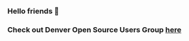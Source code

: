 
### Hello friends 👋
### Check out Denver Open Source Users Group [here](https://www.meetup.com/DOSUG1/)

<!--
![Sample image](https://www.freepsdbazaar.com/wp-content/uploads/2020/06/sky-replace/sun-rise/sunrise-19-freepsdbazaar.jpg)

 

**danhillenbrand/danhillenbrand** is a ✨ _special_ ✨ repository because its `README.md` (this file) appears on your GitHub profile.

Here are some ideas to get you started:
<details>
    <summary>More On</summary>
- 🔭 I’m currently working on ...
    
- 🌱 I’m currently learning ...
    
    - a nested item
    
- 👯 I’m looking to collaborate on ...
    
- 🤔 I’m looking for help with ...
</details>

Here's a numbered list:
1. 💬 Ask me about ...
1. 📫 How to reach me: ...
1. 😄 Pronouns: ...
1. ⚡ Fun fact: ...

-[ ] checklist #1
-[ ] checklist #2
-[x] checked item

| heading1 | heading2 | heading3 |
| :--- | :---: | ---: |
| row 1 column 1 | row 1 column 2 | row 1 column 3 |

To get a list in a table, you have to do the whole table as html.

**testbold**
*test Italics*
 ~~Cross out~~
 > quoted text

Remember to put a line break after the quote

-->
